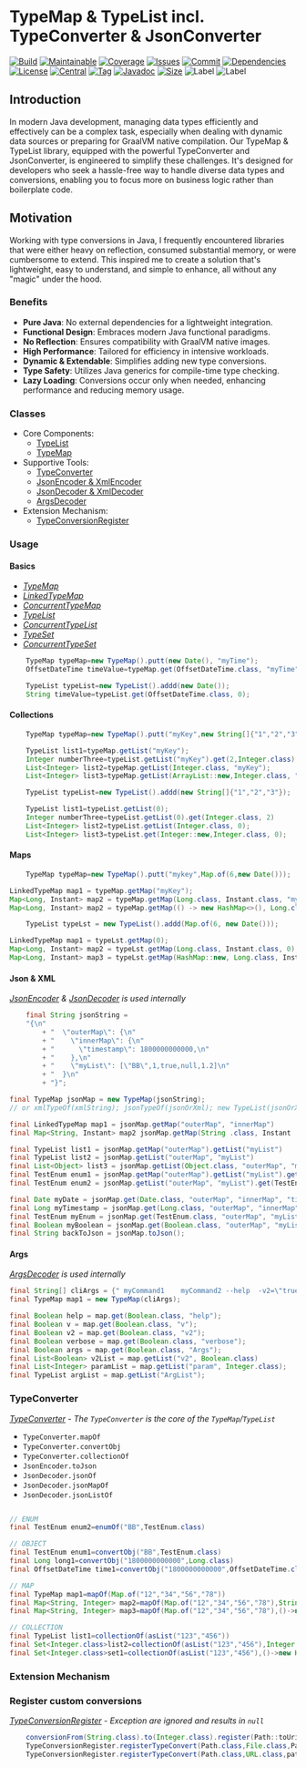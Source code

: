 # TypeMap & TypeList incl. TypeConverter & JsonConverter

[![Build][build_shield]][build_link]
[![Maintainable][maintainable_shield]][maintainable_link]
[![Coverage][coverage_shield]][coverage_link]
[![Issues][issues_shield]][issues_link]
[![Commit][commit_shield]][commit_link]
[![Dependencies][dependency_shield]][dependency_link]
[![License][license_shield]][license_link]
[![Central][central_shield]][central_link]
[![Tag][tag_shield]][tag_link]
[![Javadoc][javadoc_shield]][javadoc_link]
[![Size][size_shield]][size_shield]
![Label][label_shield]
![Label][java_version]

## Introduction

In modern Java development, managing data types efficiently and effectively can be a complex task, especially when
dealing with dynamic data sources or preparing for GraalVM native compilation. Our TypeMap & TypeList library, equipped
with the powerful TypeConverter and JsonConverter, is engineered to simplify these challenges. It's designed for
developers who seek a hassle-free way to handle diverse data types and conversions, enabling you to focus more on
business logic rather than boilerplate code.

## Motivation

Working with type conversions in Java, I frequently encountered libraries that were either heavy on reflection, consumed
substantial memory, or were cumbersome to extend. This inspired me to create a solution that's lightweight, easy to
understand, and simple to enhance, all without any "magic" under the hood.

### Benefits

- **Pure Java**: No external dependencies for a lightweight integration.
- **Functional Design**: Embraces modern Java functional paradigms.
- **No Reflection**: Ensures compatibility with GraalVM native images.
- **High Performance**: Tailored for efficiency in intensive workloads.
- **Dynamic & Extendable**: Simplifies adding new type conversions.
- **Type Safety**: Utilizes Java generics for compile-time type checking.
- **Lazy Loading**: Conversions occur only when needed, enhancing performance and reducing memory usage.

### Classes

- Core Components:
    - [TypeList](#basics)
    - [TypeMap](#basics)
- Supportive Tools:
    - [TypeConverter](#typeconverter)
    - [JsonEncoder & XmlEncoder](#json)
    - [JsonDecoder & XmlDecoder](#json)
    - [ArgsDecoder](#args)
- Extension Mechanism:
    - [TypeConversionRegister](#register-custom-conversions)

### Usage

#### Basics

- _[TypeMap](src/main/java/berlin/yuna/typemap/model/TypeMap.java)_
- _[LinkedTypeMap](src/main/java/berlin/yuna/typemap/model/LinkedTypeMap.java)_
- _[ConcurrentTypeMap](src/main/java/berlin/yuna/typemap/model/ConcurrentTypeMap.java)_
- _[TypeList](src/main/java/berlin/yuna/typemap/model/TypeList.java)_
- _[ConcurrentTypeList](src/main/java/berlin/yuna/typemap/model/ConcurrentTypeList.java)_
- _[TypeSet](src/main/java/berlin/yuna/typemap/model/TypeSet.java)_
- _[ConcurrentTypeSet](src/main/java/berlin/yuna/typemap/model/ConcurrentTypeSet.java)_

```java
    TypeMap typeMap=new TypeMap().putt(new Date(), "myTime");
    OffsetDateTime timeValue=typeMap.get(OffsetDateTime.class, "myTime");
```

```java
    TypeList typeList=new TypeList().addd(new Date());
    String timeValue=typeList.get(OffsetDateTime.class, 0);
```

#### Collections

```java
    TypeMap typeMap=new TypeMap().putt("myKey",new String[]{"1","2","3"});

    TypeList list1=typeMap.getList("myKey");
    Integer numberThree=typeList.getList("myKey").get(2,Integer.class)
    List<Integer> list2=typeMap.getList(Integer.class, "myKey");
    List<Integer> list3=typeMap.getList(ArrayList::new,Integer.class, "myKey");
```

```java
    TypeList typeList=new TypeList().addd(new String[]{"1","2","3"});

    TypeList list1=typeList.getList(0);
    Integer numberThree=typeList.getList(0).get(Integer.class, 2)
    List<Integer> list2=typeList.getList(Integer.class, 0);
    List<Integer> list3=typeList.get(Integer::new,Integer.class, 0);
```

#### Maps

```java
    TypeMap typeMap=new TypeMap().putt("mykey",Map.of(6,new Date()));

LinkedTypeMap map1 = typeMap.getMap("myKey");
Map<Long, Instant> map2 = typeMap.getMap(Long.class, Instant.class, "mykey")
Map<Long, Instant> map2 = typeMap.getMap(() -> new HashMap<>(), Long.class, "mykey")
```

```java
    TypeList typeLst = new TypeList().addd(Map.of(6, new Date()));

LinkedTypeMap map1 = typeLst.getMap(0);
Map<Long, Instant> map2 = typeLst.getMap(Long.class, Instant.class, 0);
Map<Long, Instant> map3 = typeLst.getMap(HashMap::new, Long.class, Instant.class, 0);
```

#### Json & XML

_[JsonEncoder](src/main/java/berlin/yuna/typemap/logic/JsonEncoder.java) & [JsonDecoder](src/main/java/berlin/yuna/typemap/logic/JsonDecoder.java)
is used internally_

```java
    final String jsonString =
    "{\n"
        + "  \"outerMap\": {\n"
        + "    \"innerMap\": {\n"
        + "      \"timestamp\": 1800000000000,\n"
        + "    },\n"
        + "    \"myList\": [\"BB\",1,true,null,1.2]\n"
        + "  }\n"
        + "}";

final TypeMap jsonMap = new TypeMap(jsonString);
// or xmlTypeOf(xmlString); jsonTypeOf(jsonOrXml); new TypeList(jsonOrXmlString);

final LinkedTypeMap map1 = jsonMap.getMap("outerMap", "innerMap")
final Map<String, Instant> map2 jsonMap.getMap(String .class, Instant .class,"outerMap","innerMap")

final TypeList list1 = jsonMap.getMap("outerMap").getList("myList")
final TypeList list2 = jsonMap.getList("outerMap", "myList")
final List<Object> list3 = jsonMap.getList(Object.class, "outerMap", "myList")
final TestEnum enum1 = jsonMap.getMap("outerMap").getList("myList").get(TestEnum.class, 0)
final TestEnum enum2 = jsonMap.getList("outerMap", "myList").get(TestEnum.class, 0)

final Date myDate = jsonMap.get(Date.class, "outerMap", "innerMap", "timestamp");
final Long myTimestamp = jsonMap.get(Long.class, "outerMap", "innerMap", "timestamp");
final TestEnum myEnum = jsonMap.get(TestEnum.class, "outerMap", "myList", 0);
final Boolean myBoolean = jsonMap.get(Boolean.class, "outerMap", "myList", 2);
final String backToJson = jsonMap.toJson();
```

#### Args

_[ArgsDecoder](src/main/java/berlin/yuna/typemap/logic/ArgsDecoder.java) is used internally_

```java
final String[] cliArgs = {" myCommand1    myCommand2 --help  -v2=\"true\" -v=\"true\" -v=\"true\" --verbose=\"true\"   -Args=\"true\" -param 42   54   -ArgList=\"item 1\" --ArgList=\"item 2\" -v2=\"false\" --ArgList=\"-item 3\"  "};
final TypeMap map1 = new TypeMap(cliArgs);

final Boolean help = map.get(Boolean.class, "help");
final Boolean v = map.get(Boolean.class, "v");
final Boolean v2 = map.get(Boolean.class, "v2");
final Boolean verbose = map.get(Boolean.class, "verbose");
final Boolean args = map.get(Boolean.class, "Args");
final List<Boolean> v2List = map.getList("v2", Boolean.class)
final List<Integer> paramList = map.getList("param", Integer.class);
final TypeList argList = map.getList("ArgList");
```

### TypeConverter

_[TypeConverter](src/main/java/berlin/yuna/typemap/logic/TypeConverter.java) - The `TypeConverter` is the core of
the `TypeMap`/`TypeList`_

* `TypeConverter.mapOf`
* `TypeConverter.convertObj`
* `TypeConverter.collectionOf`
* `JsonEncoder.toJson`
* `JsonDecoder.jsonOf`
* `JsonDecoder.jsonMapOf`
* `JsonDecoder.jsonListOf`

```java

// ENUM
final TestEnum enum2=enumOf("BB",TestEnum.class)

// OBJECT
final TestEnum enum1=convertObj("BB",TestEnum.class)
final Long long1=convertObj("1800000000000",Long.class)
final OffsetDateTime time1=convertObj("1800000000000",OffsetDateTime.class)

// MAP
final TypeMap map1=mapOf(Map.of("12","34","56","78"))
final Map<String, Integer> map2=mapOf(Map.of("12","34","56","78"),String.class,Integer.class)
final Map<String, Integer> map3=mapOf(Map.of("12","34","56","78"),()->new HashMap<>(),String.class,Integer.class)

// COLLECTION
final TypeList list1=collectionOf(asList("123","456"))
final Set<Integer.class>list2=collectionOf(asList("123","456"),Integer.class)
final Set<Integer.class>set1=collectionOf(asList("123","456"),()->new HashSet<>(),Integer.class)
```

### Extension Mechanism

### Register custom conversions

_[TypeConversionRegister](src/main/java/berlin/yuna/typemap/config/TypeConversionRegister.java) - Exception are ignored
and results in `null`_

```java
    conversionFrom(String.class).to(Integer.class).register(Path::toUri);
    TypeConversionRegister.registerTypeConvert(Path.class,File.class,Path::toFile);
    TypeConversionRegister.registerTypeConvert(Path.class,URL.class,path->path.toUri().toURL());
```

[build_shield]: https://github.com/YunaBraska/type-map/workflows/MVN_RELEASE/badge.svg

[build_link]: https://github.com/YunaBraska/type-map/actions?query=workflow%3AMVN_RELEASE

[maintainable_shield]: https://img.shields.io/codeclimate/maintainability/YunaBraska/type-map?style=flat-square

[maintainable_link]: https://codeclimate.com/github/YunaBraska/type-map/maintainability

[coverage_shield]: https://img.shields.io/codeclimate/coverage/YunaBraska/type-map?style=flat-square

[coverage_link]: https://codeclimate.com/github/YunaBraska/type-map/test_coverage

[issues_shield]: https://img.shields.io/github/issues/YunaBraska/type-map?style=flat-square

[issues_link]: https://github.com/YunaBraska/type-map/commits/main

[commit_shield]: https://img.shields.io/github/last-commit/YunaBraska/type-map?style=flat-square

[commit_link]: https://github.com/YunaBraska/type-map/issues

[license_shield]: https://img.shields.io/github/license/YunaBraska/type-map?style=flat-square

[license_link]: https://github.com/YunaBraska/type-map/blob/main/LICENSE

[dependency_shield]: https://img.shields.io/librariesio/github/YunaBraska/type-map?style=flat-square

[dependency_link]: https://libraries.io/github/YunaBraska/type-map

[central_shield]: https://img.shields.io/maven-central/v/berlin.yuna/type-map?style=flat-square

[central_link]:https://search.maven.org/artifact/berlin.yuna/type-map

[tag_shield]: https://img.shields.io/github/v/tag/YunaBraska/type-map?style=flat-square

[tag_link]: https://github.com/YunaBraska/type-map/releases

[javadoc_shield]: https://javadoc.io/badge2/berlin.yuna/type-map/javadoc.svg?style=flat-square

[javadoc_link]: https://javadoc.io/doc/berlin.yuna/type-map

[size_shield]: https://img.shields.io/github/repo-size/YunaBraska/type-map?style=flat-square

[label_shield]: https://img.shields.io/badge/Yuna-QueenInside-blueviolet?style=flat-square

[gitter_shield]: https://img.shields.io/gitter/room/YunaBraska/type-map?style=flat-square

[gitter_link]: https://gitter.im/type-map/Lobby

[java_version]: https://img.shields.io/badge/java-8-blueviolet?style=flat-square
